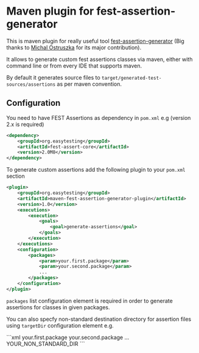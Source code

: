 Maven plugin for fest-assertion-generator
==

This is maven plugin for really useful tool [fest-assertion-generator](https://github.com/joel-costigliola/fest-assertion-generator) (Big thanks to [Michal Ostruszka](https://github.com/mostr) for its major contribution).

It allows to generate custom fest assertions classes via maven, either with command line or from every IDE that supports maven.

By default it generates source files to `target/generated-test-sources/assertions` as per maven convention.

Configuration
--

You need to have FEST Assertions as dependency in `pom.xml` e.g (version 2.x is required)

```xml
<dependency>
    <groupId>org.easytesting</groupId>
    <artifactId>fest-assert-core</artifactId>
    <version>2.0M8</version>
</dependency>
```

To generate custom assertions add the following plugin to your `pom.xml` section

```xml
<plugin>
    <groupId>org.easytesting</groupId>
    <artifactId>maven-fest-assertion-generator-plugin</artifactId>
    <version>1.0</version>
    <executions>
        <execution>
            <goals>
                <goal>generate-assertions</goal>
            </goals>
        </execution>
    </executions>
    <configuration>
        <packages>
            <param>your.first.package</param>
            <param>your.second.package</param>
            ...
        </packages>
    </configuration>
</plugin>
```

`packages` list configuration element is required in order to generate assertions for classes in given packages. 

You can also specfy non-standard destination directory for assertion files using `targetDir` configuration element e.g.

<configuration>
```xml
    <packages>
        <param>your.first.package</param>
        <param>your.second.package</param>
        ...
    </packages>
    <targetDir>YOUR_NON_STANDARD_DIR</targetDir>
</configuration>
```
